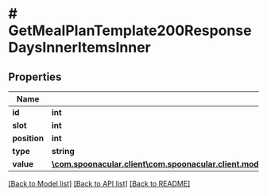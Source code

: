 # # GetMealPlanTemplate200ResponseDaysInnerItemsInner

## Properties

Name | Type | Description | Notes
------------ | ------------- | ------------- | -------------
**id** | **int** |  |
**slot** | **int** |  |
**position** | **int** |  |
**type** | **string** |  |
**value** | [**\com.spoonacular.client\com.spoonacular.client.model\GetMealPlanTemplate200ResponseDaysInnerItemsInnerValue**](GetMealPlanTemplate200ResponseDaysInnerItemsInnerValue.md) |  | [optional]

[[Back to Model list]](../../README.md#models) [[Back to API list]](../../README.md#endpoints) [[Back to README]](../../README.md)

